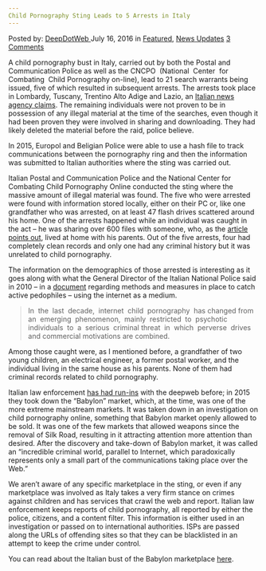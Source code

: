 ```yaml
---
Child Pornography Sting Leads to 5 Arrests in Italy
---
```

<article class="post-listing post-14817 post type-post status-publish format-standard has-post-thumbnail hentry  tag-child tag-italy tag-leads tag-pornography tag-sting">
    <div class="post-inner">
        <span>Posted by: <a href="https://www.deepdotweb.com/author/admin/" title="">DeepDotWeb </a></span>
    <span>July 16, 2016</span>
    <span>in <a href="https://www.deepdotweb.com/category/deepdot-news/" rel="category tag">Featured</a>, <a href="https://www.deepdotweb.com/category/news-updates/" rel="category tag">News Updates</a></span>
    <span><a href="https://www.deepdotweb.com/2016/07/16/child-pornography-sting-leads-5-arrests-italy/#comments">3 Comments</a></span>
    </p>
    <div class="clear"></div>
    <div class="entry">
    <p>A child pornography bust in Italy, carried out by both the Postal and Communication Police as well as the CNCPO  (National  Center  for  Combating  Child Pornography on-line), lead to 21 search warrants being issued, five of which resulted in subsequent arrests. The arrests took place in Lombardy, Tuscany, Trentino Alto Adige and Lazio, an <a href="https://translate.google.com/translate?sl=auto&amp;tl=en&amp;js=y&amp;prev=_t&amp;hl=iw&amp;ie=UTF-8&amp;u=http%3A%2F%2Fwww.ilfattoquotidiano.it%2F2016%2F07%2F11%2Fpedopornografia-operazione-in-tutta-italia-5-arresti-e-16-denunciati-materiale-scambiato-sul-deep-web%2F2895942%2F&amp;edit-text=">Italian news agency claims</a>. The remaining individuals were not proven to be in possession of any illegal material at the time of the searches, even though it had been proven they were involved in sharing and downloading. They had likely deleted the material before the raid, police believe.</p>
    <p>In 2015, Europol and Beligian Police were able to use a hash file to track communications between the pornography ring and then the information was submitted to Italian authorities where the sting was carried out.</p>
    <p>Italian Postal and Communication Police and the National Center for Combating Child Pornography Online conducted the sting where the massive amount of illegal material was found. The five who were arrested were found with information stored locally, either on their PC or, like one grandfather who was arrested, on at least 47 flash drives scattered around his home. One of the arrests happened while an individual was caught in the act – he was sharing over 600 files with someone, who, as the <a href="https://translate.google.com/translate?sl=auto&amp;tl=en&amp;js=y&amp;prev=_t&amp;hl=iw&amp;ie=UTF-8&amp;u=http%3A%2F%2Fwww.ilfattoquotidiano.it%2F2016%2F07%2F11%2Fpedopornografia-operazione-in-tutta-italia-5-arresti-e-16-denunciati-materiale-scambiato-sul-deep-web%2F2895942%2F&amp;edit-text=">article points out</a>, lived at home with his parents. Out of the five arrests, four had completely clean records and only one had any criminal history but it was unrelated to child pornography.</p>
    <p>The information on the demographics of those arrested is interesting as it goes along with what the General Director of the Italian National Police said in 2010 – in a <a href="http://www.europarl.europa.eu/document/activities/cont/201010/20101027ATT90612/20101027ATT90612EN.pdf">document</a> regarding methods and measures in place to catch active pedophiles – using the internet as a medium.</p>
    <blockquote><p>In  the  last  decade,  internet  child  pornography  has changed from  an  emerging  phenomenon,  mainly  restricted  to  psychotic individuals  to  a  serious  criminal threat  in  which  perverse  drives and commercial motivations are combined.</p></blockquote>
    <p>Among those caught were, as I mentioned before, a grandfather of two young children, an electrical engineer, a former postal worker, and the individual living in the same house as his parents. None of them had criminal records related to child pornography.</p>
    <p>Italian law enforcement <a href="https://www.deepdotweb.com/2015/08/02/italian-police-bust-babylon-dark-web-market/">has had run-ins</a> with the deepweb before; in 2015 they took down the “Babylon” market, which, at the time, was one of the more extreme mainstream markets. It was taken down in an investigation on child pornography online, something that Babylon market openly allowed to be sold. It was one of the few markets that allowed weapons since the removal of Silk Road, resulting in it attracting attention more attention than desired. After the discovery and take-down of Babylon market, it was called an “incredible criminal world, parallel to Internet, which paradoxically represents only a small part of the communications taking place over the Web.”</p>
    <p>We aren&#8217;t aware of any specific marketplace in the sting, or even if any marketplace was involved as Italy takes a very firm stance on crimes against children and has services that crawl the web and report. Italian law enforcement keeps reports of child pornography, all reported by either the police, citizens, and a content filter. This information is either used in an investigation or passed on to international authorities. ISPs are passed along the URLs of offending sites so that they can be blacklisted in an attempt to keep the crime under control.</p>
    <p>You can read about the Italian bust of the Babylon marketplace <a href="https://www.deepdotweb.com/2015/08/02/italian-police-bust-babylon-dark-web-market/">here</a>.</p>
    </div>
    <span style="display:none"><a href="https://www.deepdotweb.com/tag/arrests/" rel="tag">arrests</a> <a href="https://www.deepdotweb.com/tag/child/" rel="tag">child</a> <a href="https://www.deepdotweb.com/tag/italy/" rel="tag">italy</a> <a href="https://www.deepdotweb.com/tag/leads/" rel="tag">leads</a> <a href="https://www.deepdotweb.com/tag/pornography/" rel="tag">pornography</a> <a href="https://www.deepdotweb.com/tag/sting/" rel="tag">sting</a></span> <span style="display:none" class="updated">2016-07-16</span>
    <div style="display:none" class="vcard author" itemprop="author" itemscope itemtype="http://schema.org/Person"><strong class="fn" itemprop="name">
    </div>
</article>

